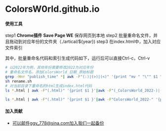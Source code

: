 # ColorsW0rld.github.io

#### 使用工具
step1 **Chrome插件 Save Page WE** 保存网页到本地
step2 批量重命名文件，并且拖动到对应年份的文件夹（./artical/${year})
step3 在index.html中，加入对应文件索引

其中，批量重命名代码和索引生成代码如下，运行后可以直接Ctrl-c，Ctrl-v
```bash
# 以2022年为例，其他年份需要修改2022为对应年份
# 重命名文件名，添加ColorsWorld_日期_原始标题
grep -Hnr "publish_time" *| awk -F"(:)|(>)|(<)" '{print "mv " "\"" $1 "\"" " \"ColorsWorld_" $5 "_" $1 "\" "}' > rename.sh
sh rename.sh
# 对当前目录下重命名的html生成index.html代码
ls *.html | awk -F"(.html)" '{print $1 }'|awk -F"(_ColorsWorld_2022-)|(.html)" '{print "<li><a href=\"articles/2022/" $0 ".html\">" $1  "</a></li>"}'

ls *.html | awk -F"(.html)" '{print $1 }'|awk -F"ColorsWorld_2022-" '{print "<li><a href=\"articles/2022/" $0 ".html\">" $2  "</a></li>"}'
```

#### 加入贡献
- 可以邮件ggy_778@sina.com加入我们一起备份
